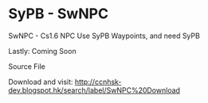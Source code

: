 # SyPB - SwNPC 

SwNPC - Cs1.6 NPC 
Use SyPB Waypoints, and need SyPB

Lastly: Coming Soon

Source File

Download and visit:
http://ccnhsk-dev.blogspot.hk/search/label/SwNPC%20Download